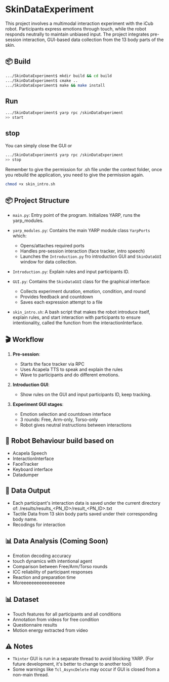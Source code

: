 # SkinDataExperiment

This project involves a multimodal interaction experiment with the iCub robot. Participants express emotions through touch, while the robot responds neutrally to maintain unbiased input. The project integrates pre-session interaction, GUI-based data collection from the 13 body parts of the skin.

## 📦 Build
```bash
.../SkinDataExperiment$ mkdir build && cd build
.../SkinDataExperiment$ cmake ..
.../SkinDataExperiment$ make && make install
```

## Run
```bash
.../SkinDataExperiment$ yarp rpc /skinDataExperiment
>> start
````
## stop
You can simply close the GUI or 

```bash
.../SkinDataExperiment$ yarp rpc /skinDataExperiment
>> stop
````

Remember to give the permission for .sh file under the context folder, once you rebuild the application, you need to give the permission again.
```bash
chmod +x skin_intro.sh
````


## 📦 Project Structure

- `main.py`: Entry point of the program. Initializes YARP, runs the yarp_modules.
- `yarp_modules.py`: Contains the main YARP module class `YarpPorts` which:
  - Opens/attaches required ports
  - Handles pre-session interaction (face tracker, intro speech)
  - Launches the `Introduction.py` fro introduction GUI and `SkinDataGUI` window for data collection.

- `Introduction.py`: Explain rules and input participants ID.

- `GUI.py`: Contains the `SkinDataGUI` class for the graphical interface:
  - Collects experiment duration, emotion, condition, and round
  - Provides feedback and countdown
  - Saves each expression attempt to a file
- `skin_intro.sh`: A bash script that makes the robot introduce itself, explain rules, and start interaction with participants to ensure intentionality, called the function from the interactionInterface. 

## 🎬 Workflow

1. **Pre-session**:
    - Starts the face tracker via RPC
    - Uses Acapela TTS to speak and explain the rules
    - Wave to participants and do different emotions.

2. **Introduction GUI**:
    - Show rules on the GUI and input participants ID, keep tracking.

2. **Experiment GUI stages**:
    - Emotion selection and countdown interface
    - 3 rounds: Free, Arm-only, Torso-only
    - Robot gives neutral instructions between interactions

## 🧠 Robot Behaviour build based on

  - Acapela Speech
  - InteractionInterface 
  - FaceTracker
  - Keyboard interface
  - Datadumper

## 🧾 Data Output

- Each participant's interaction data is saved under the current directory of: /results/results_<PN_ID>/result_<PN_ID>.txt
- Tactile Data from 13 skin body parts saved under their corresponding body name. 
- Recodings for interaction


## 📊 Data Analysis (Coming Soon)

- Emotion decoding accuracy
- touch dynamics with intentional agent
- Comparison between Free/Arm/Torso rounds  
- ICC reliability of participant responses  
- Reaction and preparation time  
- Moreeeeeeeeeeeeeeeee

## 📊 Dataset 

- Touch features for all participants and all conditions
- Annotation from videos for free condition
- Questionnaire results
- Motion energy extracted from video

  
## ⚠️ Notes

- `Tkinter` GUI is run in a separate thread to avoid blocking YARP. (For future development, it's better to change to another tool)
- Some warnings like `Tcl_AsyncDelete` may occur if GUI is closed from a non-main thread. 








